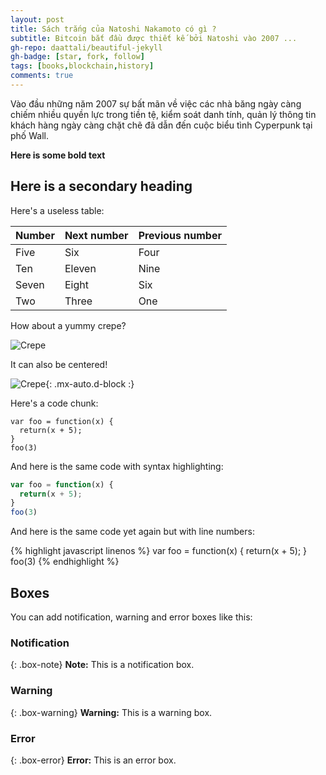 ```yaml
---
layout: post
title: Sách trắng của Natoshi Nakamoto có gì ?
subtitle: Bitcoin bắt đầu được thiết kế bởi Natoshi vào 2007 ...
gh-repo: daattali/beautiful-jekyll
gh-badge: [star, fork, follow]
tags: [books,blockchain,history]
comments: true
---
```


Vào đầu những năm 2007 sự bất mãn về việc các nhà băng ngày càng chiếm nhiều quyền lực trong tiền tệ, kiểm soát danh tính, quản lý thông tin khách hàng ngày càng chặt chẽ đã dẫn đến cuộc biểu tình Cyperpunk tại phố Wall.

**Here is some bold text**

## Here is a secondary heading

Here's a useless table:

| Number | Next number | Previous number |
| :------ |:--- | :--- |
| Five | Six | Four |
| Ten | Eleven | Nine |
| Seven | Eight | Six |
| Two | Three | One |


How about a yummy crepe?

![Crepe](https://s3-media3.fl.yelpcdn.com/bphoto/cQ1Yoa75m2yUFFbY2xwuqw/348s.jpg)

It can also be centered!

![Crepe](https://s3-media3.fl.yelpcdn.com/bphoto/cQ1Yoa75m2yUFFbY2xwuqw/348s.jpg){: .mx-auto.d-block :}

Here's a code chunk:

~~~
var foo = function(x) {
  return(x + 5);
}
foo(3)
~~~

And here is the same code with syntax highlighting:

```javascript
var foo = function(x) {
  return(x + 5);
}
foo(3)
```

And here is the same code yet again but with line numbers:

{% highlight javascript linenos %}
var foo = function(x) {
  return(x + 5);
}
foo(3)
{% endhighlight %}

## Boxes
You can add notification, warning and error boxes like this:

### Notification

{: .box-note}
**Note:** This is a notification box.

### Warning

{: .box-warning}
**Warning:** This is a warning box.

### Error

{: .box-error}
**Error:** This is an error box.
